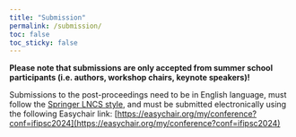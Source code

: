 ```yaml
---
title: "Submission"
permalink: /submission/
toc: false
toc_sticky: false
---
```


**Please note that submissions are only accepted from summer school participants (i.e. authors, workshop chairs, keynote speakers)!**

Submissions to the post-proceedings need to be in English language, must follow the [Springer LNCS style](https://www.springer.com/gp/computer-science/lncs/conference-proceedings-guidelines), and must be submitted electronically using the following Easychair link:
[https://easychair.org/my/conference?conf=ifipsc2024](https://easychair.org/my/conference?conf=ifipsc2024)
